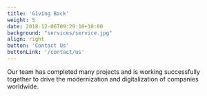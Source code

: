```yaml
---
title: 'Giving Back'
weight: 5
date: 2018-12-06T09:29:16+10:00
background: "services/service.jpg"
align: right
button: 'Contact Us'
buttonLink: '/contact/us'
---
```


Our team has completed many projects and is working successfully together to drive the modernization and digitalization of companies worldwide.
